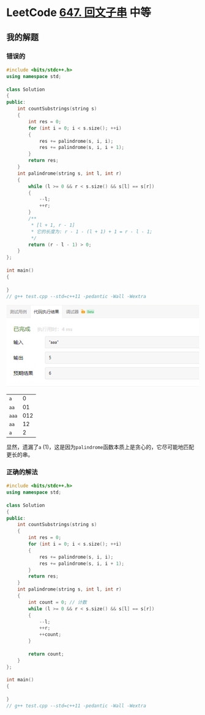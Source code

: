 # LeetCode [647. 回文子串](https://leetcode-cn.com/problems/palindromic-substrings/) 中等



## 我的解题

### 错误的

```C++
#include <bits/stdc++.h>
using namespace std;

class Solution
{
public:
	int countSubstrings(string s)
	{
		int res = 0;
		for (int i = 0; i < s.size(); ++i)
		{
			res += palindrome(s, i, i);
			res += palindrome(s, i, i + 1);
		}
		return res;
	}
	int palindrome(string s, int l, int r)
	{
		while (l >= 0 && r < s.size() && s[l] == s[r])
		{
			--l;
			++r;
		}
		/**
		 * [l + 1, r - 1]
		 * 它的长度为: r - 1 - (l + 1) + 1 = r - l - 1;
		 */
		return (r - l - 1) > 0;
	}
};

int main()
{

}
// g++ test.cpp --std=c++11 -pedantic -Wall -Wextra

```



![](./为通过用例.png)

|       |      |
| ----- | ---- |
| `a`   | 0    |
| `aa`  | 01   |
| `aaa` | 012  |
| `aa`  | 12   |
| `a`   | 2    |

显然，遗漏了`a` (1)，这是因为`palindrome`函数本质上是贪心的，它尽可能地匹配更长的串。

### 正确的解法

```C++
#include <bits/stdc++.h>
using namespace std;

class Solution
{
public:
	int countSubstrings(string s)
	{
		int res = 0;
		for (int i = 0; i < s.size(); ++i)
		{
			res += palindrome(s, i, i);
			res += palindrome(s, i, i + 1);
		}
		return res;
	}
	int palindrome(string s, int l, int r)
	{
		int count = 0; // 计数
		while (l >= 0 && r < s.size() && s[l] == s[r])
		{
			--l;
			++r;
			++count; 
		}

		return count;
	}
};

int main()
{

}
// g++ test.cpp --std=c++11 -pedantic -Wall -Wextra


```

